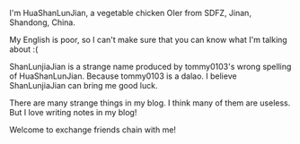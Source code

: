 I'm HuaShanLunJian, a vegetable chicken OIer from SDFZ, Jinan, Shandong, China.

My English is poor, so I can't make sure that you can know what I'm talking about :(

ShanLunjiaJian is a strange name produced by tommy0103's wrong spelling of HuaShanLunJian. Because tommy0103 is a dalao. I believe ShanLunjiaJian can bring me good luck.

There are many strange things in my blog. I think many of them are useless. But I love writing notes in my blog!

Welcome to exchange friends chain with me!